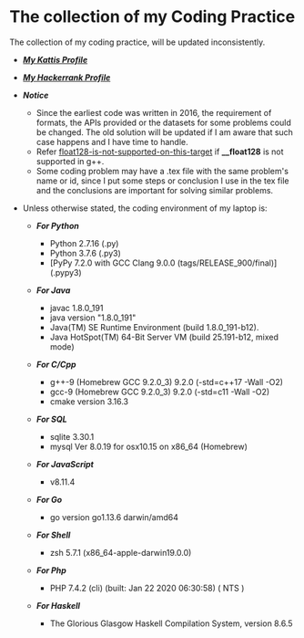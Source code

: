 # The collection of my Coding Practice

The collection of my coding practice, will be updated inconsistently.

* [***My Kattis Profile***](https://open.kattis.com/users/haohushen)
* [***My Hackerrank Profile***](https://www.hackerrank.com/Harrison_Shen)

* ***Notice*** 
	*	Since the earliest code was written in 2016, the requirement of formats, the APIs provided or the datasets for some problems could be changed. The old solution will be updated if I am aware that such case happens and I have time to handle.
	* 	Refer [float128-is-not-supported-on-this-target](https://stackoverflow.com/questions/43316533/float128-is-not-supported-on-this-target) if **__float128** is not supported in g++. 
  * Some coding problem may have a .tex file with the same problem's name or id, since I put some steps or conclusion I use in the tex file and the conclusions are important for solving similar problems.

* Unless otherwise stated, the coding environment of my laptop is:

	* ***For Python***
   		* Python 2.7.16 (.py)
		* Python 3.7.6 (.py3)
        * [PyPy 7.2.0 with GCC Clang 9.0.0 (tags/RELEASE_900/final)] (.pypy3)

	* ***For Java***
		* javac 1.8.0_191
		* java version "1.8.0_191"
		* Java(TM) SE Runtime Environment (build 1.8.0_191-b12).
		* Java HotSpot(TM) 64-Bit Server VM (build 25.191-b12, mixed mode)

	* ***For C/Cpp***
		* g++-9 (Homebrew GCC 9.2.0_3) 9.2.0 (-std=c++17 -Wall -O2)
		* gcc-9 (Homebrew GCC 9.2.0_3) 9.2.0 (-std=c11 -Wall -O2)
      * cmake version 3.16.3

    * ***For SQL***
        * sqlite 3.30.1
        * mysql  Ver 8.0.19 for osx10.15 on x86_64 (Homebrew)

    * ***For JavaScript***
        * v8.11.4

    * ***For Go***
        * go version go1.13.6 darwin/amd64

    * ***For Shell***
        * zsh 5.7.1 (x86_64-apple-darwin19.0.0)

    * ***For Php***
        * PHP 7.4.2 (cli) (built: Jan 22 2020 06:30:58) ( NTS )

    *  ***For Haskell***
        * The Glorious Glasgow Haskell Compilation System, version 8.6.5
